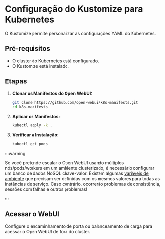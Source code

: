 
# Configuração do Kustomize para Kubernetes

O Kustomize permite personalizar as configurações YAML do Kubernetes.

## Pré-requisitos

- O cluster do Kubernetes está configurado.
- O Kustomize está instalado.

## Etapas

1. **Clonar os Manifestos do Open WebUI:**

   ```bash
   git clone https://github.com/open-webui/k8s-manifests.git
   cd k8s-manifests
   ```

2. **Aplicar os Manifestos:**

   ```bash
   kubectl apply -k .
   ```

3. **Verificar a Instalação:**

   ```bash
   kubectl get pods
   ```

:::warning

Se você pretende escalar o Open WebUI usando múltiplos nós/pods/workers em um ambiente clusterizado, é necessário configurar um banco de dados NoSQL chave-valor.
Existem algumas [variáveis de ambiente](https://docs.openwebui.com/getting-started/env-configuration/) que precisam ser definidas com os mesmos valores para todas as instâncias de serviço. Caso contrário, ocorrerão problemas de consistência, sessões com falhas e outros problemas!

:::

## Acessar o WebUI

Configure o encaminhamento de porta ou balanceamento de carga para acessar o Open WebUI de fora do cluster.
